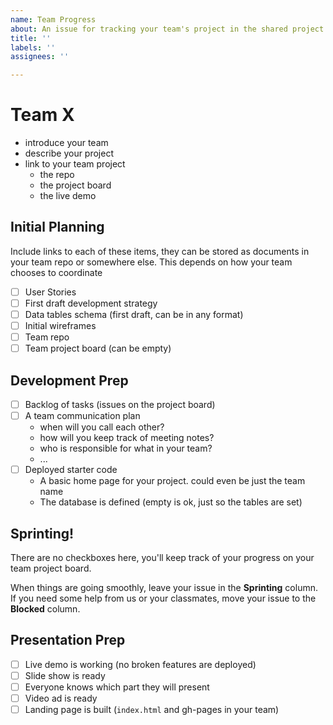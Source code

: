 ```yaml
---
name: Team Progress
about: An issue for tracking your team's project in the shared project board
title: ''
labels: ''
assignees: ''

---
```


# Team X

- introduce your team
- describe your project
- link to your team project
  - the repo
  - the project board
  - the live demo

## Initial Planning

Include links to each of these items, they can be stored as documents in your team repo or somewhere else.  This depends on how your team chooses to coordinate

- [ ] User Stories
- [ ] First draft development strategy
- [ ] Data tables schema (first draft, can be in any format)
- [ ] Initial wireframes
- [ ] Team repo
- [ ] Team project board (can be empty)

## Development Prep

- [ ] Backlog of tasks (issues on the project board)
- [ ] A team communication plan
  - when will you call each other?
  - how will you keep track of meeting notes?
  - who is responsible for what in your team?
  - ...
- [ ] Deployed starter code
  - A basic home page for your project. could even be just the team name
  - The database is defined (empty is ok, just so the tables are set)

## Sprinting!

There are no checkboxes here, you'll keep track of your progress on your team project board.

When things are going smoothly, leave your issue in the **Sprinting** column. If you need some help from us or your classmates, move your issue to the **Blocked** column.

## Presentation Prep

- [ ] Live demo is working (no broken features are deployed)
- [ ] Slide show is ready
- [ ] Everyone knows which part they will present
- [ ] Video ad is ready
- [ ] Landing page is built (`index.html` and gh-pages in your team)
